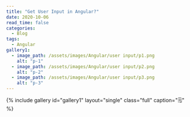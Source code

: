 ```yaml
---
title: "Get User Input in Angular?"
date: 2020-10-06
read_time: false
categories:
  - Blog
tags:
  - Angular
gallery1:
  - image_path: /assets/images/Angular/user input/p1.png
    alt: "p-1"
  - image_path: /assets/images/Angular/user input/p2.png
    alt: "p-2"
  - image_path: /assets/images/Angular/user input/p3.png
    alt: "p-3"
---
```


{% include gallery id="gallery1" layout="single" class="full" caption="🗒" %}
